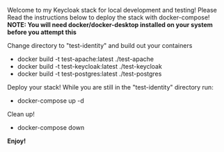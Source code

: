 Welcome to my Keycloak stack for local development and testing!
Please Read the instructions below to deploy the stack with docker-compose!
**NOTE: You will need docker/docker-desktop installed on your system before you attempt this**

Change directory to "test-identity" and build out your containers

  -  docker build -t test-apache:latest ./test-apache
  -  docker build -t test-keycloak:latest ./test-keycloak
  -  docker build -t test-postgres:latest ./test-postgres


Deploy your stack!
While you are still in the "test-identity" directory run:

  -  docker-compose up -d

Clean up!
  -  docker-compose down

**Enjoy!**